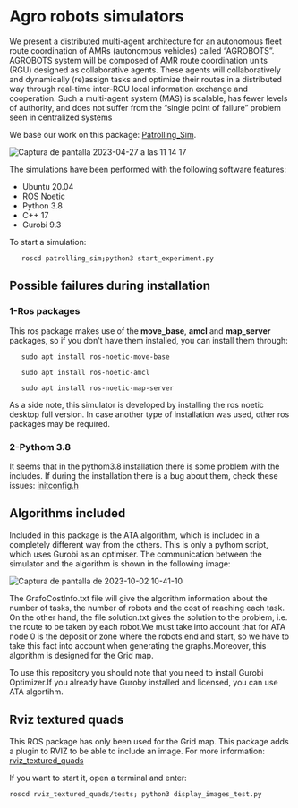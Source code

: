 # Agro robots simulators 

We present a distributed multi-agent architecture for an autonomous fleet route coordination of AMRs (autonomous vehicles) called “AGROBOTS”. AGROBOTS system will be composed of AMR route coordination units (RGU) designed as collaborative agents. These agents will collaboratively and dynamically (re)assign tasks and optimize their routes in a distributed way through real-time inter-RGU local information exchange and cooperation. Such a multi-agent system (MAS) is scalable, has fewer levels of authority, and does not suffer from the “single point of failure” problem seen in centralized systems

We base our work on this package: [Patrolling_Sim](https://github.com/davidbsp/patrolling_sim.git).

![Captura de pantalla 2023-04-27 a las 11 14 17](https://user-images.githubusercontent.com/129373210/234817280-e5cc1ea9-c68b-4ca5-8256-cfc70bc539ce.png)

The simulations have been performed with the following software features:
-	Ubuntu 20.04
-	ROS Noetic
-	Python 3.8
-	C++ 17
-	Gurobi 9.3

To start a simulation:

```
   roscd patrolling_sim;python3 start_experiment.py
```

## Possible failures during installation 
### 1-Ros packages

This ros package makes use of the **move_base**, **amcl** and **map_server** packages, so if you don't have them installed, you can install them through: 

```
   sudo apt install ros-noetic-move-base
```
```
   sudo apt install ros-noetic-amcl
```
```
   sudo apt install ros-noetic-map-server
```
As a side note, this simulator is developed by installing the ros noetic desktop full version. In case another type of installation was used, other ros packages may be required.

### 2-Pythom 3.8

It seems that in the pythom3.8 installation there is some problem with the includes. If during the installation there is a bug about them, check these issues: [initconfig.h](https://bugs.python.org/issue40642)

## Algorithms included

Included in this package is the ATA algorithm, which is included in a completely different way from the others. This is only a pythom script, which uses Gurobi as an optimiser. The communication between the simulator and the algorithm is shown in the following image:

![Captura de pantalla de 2023-10-02 10-41-10](https://github.com/JorgeGutierrezCejudo/AgroRobotSimulator/assets/129373210/3489c25d-2619-443c-9ac3-97a2e813992f)


The GrafoCostInfo.txt file will give the algorithm information about the number of tasks, the number of robots and the cost of reaching each task. On the other hand, the file solution.txt gives the solution to the problem, i.e. the route to be taken by each robot.We must take into account that for ATA node 0 is the deposit or zone where the robots end and start, so we have to take this fact into account when generating the graphs.Moreover, this algorithm is designed for the Grid map.

To use this repository you should note that you need to install Gurobi Optimizer.If you already have Guroby installed and licensed, you can use ATA algortihm.



## Rviz textured quads

This ROS package has only been used for the Grid map. This package adds a plugin to RVIZ to be able to include an image. For more information: [rviz_textured_quads](https://github.com/lucasw/rviz_textured_quads.git)

If you want to start it, open a terminal and enter:
```
roscd rviz_textured_quads/tests; python3 display_images_test.py
```
